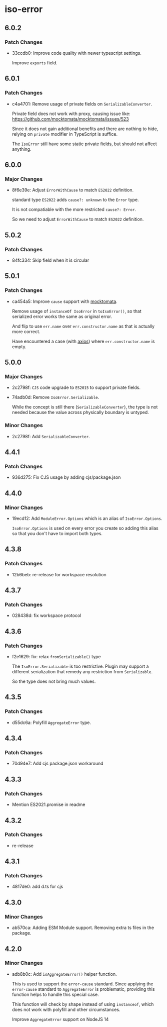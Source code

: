 # iso-error

## 6.0.2

### Patch Changes

- 33ccdb0: Improve code quality with newer typescript settings.

  Improve `exports` field.

## 6.0.1

### Patch Changes

- c4a4701: Remove usage of private fields on `SerializableConverter`.

  Private field does not work with proxy,
  causing issue like: https://github.com/mocktomata/mocktomata/issues/523

  Since it does not gain additional benefits and there are nothing to hide,
  relying on `private` modifier in TypeScript is suffice.

  The `IsoError` still have some static private fields, but should not affect anything.

## 6.0.0

### Major Changes

- 8f6e39e: Adjust `ErrorWithCause` to match `ES2022` definition.

  standard type `ES2022` adds `cause?: unknown` to the `Error` type.

  It is not compatiable with the more restricted `cause?: Error`.

  So we need to adjust `ErrorWithCause` to match `ES2022` definition.

## 5.0.2

### Patch Changes

- 84fc334: Skip field when it is circular

## 5.0.1

### Patch Changes

- ca454a5: Improve `cause` support with [mocktomata](https://github.com/mocktomata/mocktomata).

  Remove usage of `instanceOf IsoError` in `toIsoError()`,
  so that serialized error works the same as original error.

  And flip to use `err.name` over `err.constructor.name` as that is actually more correct.

  Have encountered a case (with [axios](https://github.com/axios/axios)) where `err.constructor.name` is empty.

## 5.0.0

### Major Changes

- 2c2798f: `CJS` code upgrade to `ES2015` to support private fields.
- 74adb0d: Remove `IsoError.Serializable`.

  While the concept is still there (`SerializableConverter`),
  the type is not needed because the value across physically boundary is untyped.

### Minor Changes

- 2c2798f: Add `SerializableConverter`.

## 4.4.1

### Patch Changes

- 936d275: Fix CJS usage by adding cjs/package.json

## 4.4.0

### Minor Changes

- 19ecd12: Add `ModuleError.Options` which is an alias of `IsoError.Options`.

  `IsoError.Options` is used on every error you create so adding this alias so that you don't have to import both types.

## 4.3.8

### Patch Changes

- 12b6beb: re-release for workspace resolution

## 4.3.7

### Patch Changes

- 028438d: fix workspace protocol

## 4.3.6

### Patch Changes

- f2e1629: fix: relax `fromSerializable()` type

  The `IsoError.Serializable` is too restrictive.
  Plugin may support a different serialization that remedy any restriction from `Serializable`.

  So the type does not bring much values.

## 4.3.5

### Patch Changes

- d55dc6a: Polyfill `AggregateError` type.

## 4.3.4

### Patch Changes

- 70d94e7: Add cjs package.json workaround

## 4.3.3

### Patch Changes

- Mention ES2021.promise in readme

## 4.3.2

### Patch Changes

- re-release

## 4.3.1

### Patch Changes

- 4817de0: add d.ts for cjs

## 4.3.0

### Minor Changes

- ab570ca: Adding ESM Module support.
  Removing extra ts files in the package.

## 4.2.0

### Minor Changes

- adb8b0c: Add `isAggregateError()` helper function.

  This is used to support the `error-cause` standard.
  Since applying the `error-cause` standard to `AggregateError` is problematic,
  providing this function helps to handle this special case.

  This function will check by shape instead of using `instanceof`,
  which does not work with polyfill and other circumstances.

  Improve `AggregateError` support on NodeJS 14
